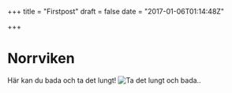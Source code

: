 +++
title = "Firstpost"
draft = false
date = "2017-01-06T01:14:48Z"

+++
# Norrviken
Här kan du bada och ta det lungt!
![Ta det lungt och bada..][1]


  [1]: https://res.cloudinary.com/dummcnnm7/v1483665453/eqplsqzoajezyplf1xkx
